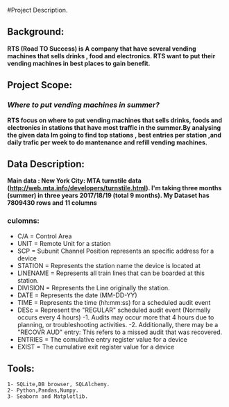 #Project Description.
## Background:
**RTS (Road TO Success) is A company that have several vending machines that sells drinks , food and electronics.
RTS want to put their vending machines in best places to gain benefit.**

## Project Scope: 
### ***Where to put vending machines in summer?***
**RTS focus on where to put vending machines that sells drinks, foods and electronics in stations that have most traffic in the summer.By analysing the given data Im going to find top stations , best entries per station ,and daily trafic per week to do mantenance and refill vending machines.**


## Data Description:

**Main data : New York City: MTA turnstile data (http://web.mta.info/developers/turnstile.html).
I'm taking three months (summer) in three years 2017/18/19 (total 9 months).
My Dataset has 7809430 rows and 11 columns**
### culomns:
* C/A      = Control Area 
* UNIT     = Remote Unit for a station
* SCP      = Subunit Channel Position represents an specific address for a device
* STATION  = Represents the station name the device is located at
* LINENAME = Represents all train lines that can be boarded at this station.
* DIVISION = Represents the Line originally the station.
* DATE     = Represents the date (MM-DD-YY)
* TIME     = Represents the time (hh:mm:ss) for a scheduled audit event
* DESc     = Represent the "REGULAR" scheduled audit event (Normally occurs every 4 hours)
           -1. Audits may occur more that 4 hours due to planning, or troubleshooting activities. 
           -2. Additionally, there may be a "RECOVR AUD" entry: This refers to a missed audit that was recovered. 
* ENTRIES  = The comulative entry register value for a device
* EXIST    = The cumulative exit register value for a device

## Tools:
    1- SQLite,DB browser, SQLAlchemy.
    2- Python,Pandas,Numpy.
    3- Seaborn and Matplotlib.
